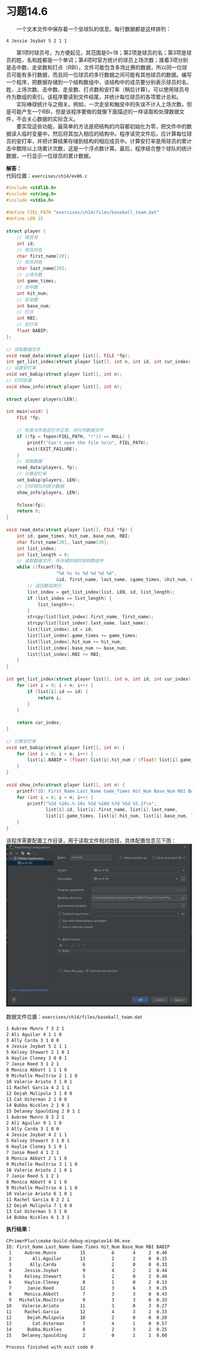 # 习题14.6

&emsp;&emsp;一个文本文件中保存着一个垒球队的信息。每行数据都是这样排列：
```
4 Jessie Joybat 5 2 1 1
```
&emsp;&emsp;第1项时球员号，为方便起见，其范围是0~18；第2项是球员的名；第3项是球员的姓，名和姓都是一个单词；第4项时官方统计的球员上场次数；接着3项分别是击中数、走垒数和打点（RBI）。文件可能包含多场比赛的数据，所以同一位球员可能有多行数据，而且同一位球员的多行数据之间可能有其他球员的数据。编写一个程序，把数据存储到一个结构数组中，该结构中的成员要分别表示球员的名、姓、上场次数、击中数、走垒数、打点数和安打率（稍后计算）。可以使用球员号作为数组的索引。该程序要读到文件结尾，并统计每位球员的各项累计总和。  
&emsp;&emsp;实际棒球统计与之相关。例如，一次走垒和触垒中的失误不计入上场次数，但是可能产生一个RBI，但是该程序要做的就像下面描述的一样读取和处理数据文件，不会关心数据的实际含义。  
&emsp;&emsp;要实现这些功能，最简单的方法是把结构的内容都初始化为零，把文件中的数据读入临时变量中，然后将其加入相应的结构中。程序读完文件后，应计算每位球员的安打率，并把计算结果存储到结构的相应成员中。计算安打率是用球员的累计击中数除以上场累计次数，这是一个浮点数计算。最后，程序结合整个球队的统计数据，一行显示一位球员的累计数据。

**解答：**  
代码位置：`exercises/ch14/ex06.c`  
```c
#include <stdlib.h>
#include <string.h>
#include <stdio.h>

#define FIEL_PATH "exercises/ch14/files/baseball_team.dat"
#define LEN 15

struct player {
    // 球员号
    int id;
    // 球员的名
    char first_name[20];
    // 球员的姓
    char last_name[20];
    // 上场次数
    int game_times;
    // 击中数
    int hit_num;
    // 走垒数
    int base_num;
    // 打点
    int RBI;
    // 安打率
    float BABIP;
};

// 读取数据文件
void read_data(struct player list[], FILE *fp);
int get_list_index(struct player list[], int n, int id, int cur_index);
// 设置安打率
void set_babip(struct player list[], int n);
// 打印结果
void show_info(struct player list[], int n);

struct player players[LEN];

int main(void) {
    FILE *fp;

    // 检查文件是否打开正常，并打开数据文件
    if ((fp = fopen(FIEL_PATH, "r")) == NULL) {
        printf("Can't open the file %s\n", FIEL_PATH);
        exit(EXIT_FAILURE);
    }
    // 读取数据
    read_data(players, fp);
    // 计算安打率
    set_babip(players, LEN);
    // 打印球队的统计数据
    show_info(players, LEN);

    fclose(fp);
    return 0;
}

void read_data(struct player list[], FILE *fp) {
    int id, game_times, hit_num, base_num, RBI;
    char first_name[20], last_name[20];
    int list_index;
    int list_length = 0;
    // 读取数据文件，并存储到临时结构数组中
    while ((fscanf(fp,
                   "%d %s %s %d %d %d %d",
                   &id, first_name, last_name, &game_times, &hit_num, &base_num, &RBI)) == 7) {
        // 返回数组索引
        list_index = get_list_index(list, LEN, id, list_length);
        if (list_index == list_length) {
            list_length++;
        }
        strcpy(list[list_index].first_name, first_name);
        strcpy(list[list_index].last_name, last_name);
        list[list_index].id = id;
        list[list_index].game_times += game_times;
        list[list_index].hit_num += hit_num;
        list[list_index].base_num += base_num;
        list[list_index].RBI += RBI;
    }
}

int get_list_index(struct player list[], int n, int id, int cur_index) {
    for (int i = 0; i < n; i++) {
        if (list[i].id == id) {
            return i;
        }
    }

    return cur_index;
}

// 计算安打率
void set_babip(struct player list[], int n) {
    for (int i = 0; i < n; i++) {
        list[i].BABIP = (float) list[i].hit_num / (float) list[i].game_times;
    }
}

void show_info(struct player list[], int n) {
    printf("ID: First_Name.Last_Name Game_Times Hit_Num Base_Num RBI BABIP\n");
    for (int i = 0; i < n; i++) {
        printf("%2d %10s.%-10s %5d %10d %7d %5d %5.2f\n",
               list[i].id, list[i].first_name, list[i].last_name,
               list[i].game_times, list[i].hit_num, list[i].base_num, list[i].RBI, list[i].BABIP);
    }
}
```

该程序需要配置工作目录，用于读取文件相对路径，具体配置信息见下图：
![配置工作目录](images/ex06_working_directory_config.png)

数据文件位置：`exercises/ch14/files/baseball_team.dat`
```
1 Aubree Munro 7 3 2 1
2 Ali Aguilar 4 1 1 0
3 Ally Carda 3 1 0 0
4 Jessie Joybat 5 2 1 1
5 Kelsey Stewart 2 1 0 1
6 Haylie Cleney 3 0 0 1
7 Janie Reed 3 1 2 1
8 Monica Abbott 1 1 1 0
9 Michelle Moultrie 2 1 1 0
10 Valerie Arioto 3 1 0 1
11 Rachel Garcia 4 2 1 1
12 Dejah Mulipola 3 1 0 0
13 Cat Osterman 2 1 0 0
14 Bubba Nickles 2 1 0 1
15 Delaney Spaulding 2 0 1 1
1 Aubree Munro 8 3 2 1
2 Ali Aguilar 9 1 1 0
3 Ally Carda 3 1 0 0
4 Jessie Joybat 4 2 1 1
5 Kelsey Stewart 3 1 0 1
6 Haylie Cleney 5 1 0 1
7 Janie Reed 4 1 2 1
8 Monica Abbott 2 1 1 0
9 Michelle Moultrie 3 1 1 0
10 Valerie Arioto 2 1 0 1
7 Janie Reed 5 1 2 1
8 Monica Abbott 4 1 1 0
9 Michelle Moultrie 4 1 1 0
10 Valerie Arioto 6 1 0 1
11 Rachel Garcia 8 2 2 1
12 Dejah Mulipola 7 1 0 0
13 Cat Osterman 5 3 1 0
14 Bubba Nickles 6 1 3 1
```

**执行结果：**
```
CPrimerPlus\cmake-build-debug-mingw\ex14-06.exe
ID: First_Name.Last_Name Game_Times Hit_Num Base_Num RBI BABIP
 1     Aubree.Munro         15          6       4     2  0.40
 2        Ali.Aguilar       13          2       2     0  0.15
 3       Ally.Carda          6          2       0     0  0.33
 4     Jessie.Joybat         9          4       2     2  0.44
 5     Kelsey.Stewart        5          2       0     2  0.40
 6     Haylie.Cleney         8          1       0     2  0.13
 7      Janie.Reed          12          3       6     3  0.25
 8     Monica.Abbott         7          3       3     0  0.43
 9   Michelle.Moultrie       9          3       3     0  0.33
10    Valerie.Arioto        11          3       0     3  0.27
11     Rachel.Garcia        12          4       3     2  0.33
12      Dejah.Mulipola      10          2       0     0  0.20
13        Cat.Osterman       7          4       1     0  0.57
14      Bubba.Nickles        8          2       3     2  0.25
15    Delaney.Spaulding      2          0       1     1  0.00

Process finished with exit code 0
```